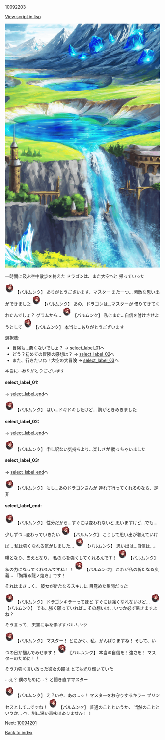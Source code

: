 10092203

[View script in lisp](../scripts/10092203.txt)

![highland.png](../images/backgrounds/highland.png)

一時間に及ぶ空中散歩を終えた
ドラゴンは、また大空へと
帰っていった

<img src="../images/units/100921.png" alt="100921.png" height="34"/>
【バルムンク】
ありがとうございます、マスター
また一つ…
素敵な思い出ができました

<img src="../images/units/100921.png" alt="100921.png" height="34"/>
【バルムンク】
あの、ドラゴンは…マスターが
借りてきてくれたんでしょ？
グラムから…

<img src="../images/units/100921.png" alt="100921.png" height="34"/>
【バルムンク】
私にまた…自信を付けさせようとして

<img src="../images/units/100921.png" alt="100921.png" height="34"/>
【バルムンク】
本当に…ありがとうございます

選択肢:
- 冒険も…悪くないでしょ？ → [select_label_01](#select_label_01)へ
- どう？初めての冒険の感想は？ → [select_label_02](#select_label_02)へ
- また、行きたいね！大空の大冒険 → [select_label_03](#select_label_03)へ

本当に…ありがとうございます

#### select_label_01:
 → [select_label_end](#select_label_end)へ

<img src="../images/units/100921.png" alt="100921.png" height="34"/>
【バルムンク】
はい…ドキドキしたけど…
胸がときめきました

#### select_label_02:
 → [select_label_end](#select_label_end)へ

<img src="../images/units/100921.png" alt="100921.png" height="34"/>
【バルムンク】
申し訳ない気持ちより…楽しさが
勝っちゃいました

#### select_label_03:
 → [select_label_end](#select_label_end)へ

<img src="../images/units/100921.png" alt="100921.png" height="34"/>
【バルムンク】
もし…あのドラゴンさんが
連れて行ってくれるのなら、是非

#### select_label_end:

<img src="../images/units/100921.png" alt="100921.png" height="34"/>
【バルムンク】
性分だから…すぐには変われないと
思いますけど…でも…
少しずつ…変わっていきたい

<img src="../images/units/100921.png" alt="100921.png" height="34"/>
【バルムンク】
こうして思い出が増えていけば…
私は強くなれる気がしました…

<img src="../images/units/100921.png" alt="100921.png" height="34"/>
【バルムンク】
思い出は…自信は…、
糧となり、支えとなり、
私の心を強くしてくれるんです！

<img src="../images/units/100921.png" alt="100921.png" height="34"/>
【バルムンク】
私の力になってくれるんですね！！

<img src="../images/units/100921.png" alt="100921.png" height="34"/>
【バルムンク】
これが私の新たなる奥義…
『胸躍る龍ノ煌き』です！

それはまさしく、
彼女が新たなるスキルに
目覚めた瞬間だった

<img src="../images/units/100921.png" alt="100921.png" height="34"/>
【バルムンク】
ドラゴンキラーってほど
すぐには強くなれないけど…

<img src="../images/units/100921.png" alt="100921.png" height="34"/>
【バルムンク】
でも…強く願っていれば…
その想いは…
いつか必ず届きますよね？

そう言って、
天空に手を伸ばすバルムンク

<img src="../images/units/100921.png" alt="100921.png" height="34"/>
【バルムンク】
マスター！
とにかく、私、がんばりますね！
そして、いつの日か掴んでみせます！

<img src="../images/units/100921.png" alt="100921.png" height="34"/>
【バルムンク】
本当の自信を！強さを！
マスターのために！！

そう力強く言い放った彼女の瞳は
とても光り輝いていた

…え？
僕のために…？
と聞き直すマスター

<img src="../images/units/100921.png" alt="100921.png" height="34"/>
【バルムンク】
え？いや、あの…っ！
マスターをお守りするキラー
プリンセスとして…ですね！

<img src="../images/units/100921.png" alt="100921.png" height="34"/>
【バルムンク】
普通のことというか、
当然のことというか…
べ、別に深い意味はありません！！

Next: [10094201](10094201.md)

[Back to index](index.md)

